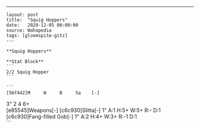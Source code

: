 ---
    layout: post
    title:  "Squig Hoppers"
    date:   2020-12-05 00:00:00
    source: Wahapedia
    tags: [gloomspite-gitz]
    ---
    
    **Squig Hoppers**
    
    **Stat Block**
    ```
    2/2 Squig Hopper
    ```
    
    ```
    [56f442]M     W     B     Sa    [-]
3"    2     4     6+    
[e85545]Weapons[-]
[c6c930]Slitta[-]
1"     A:1    H:5+   W:5+   R:-    D:1   
[c6c930]Fang-filled Gob[-]
1"     A:2    H:4+   W:3+   R:-1   D:1   
    ```
    
    
    